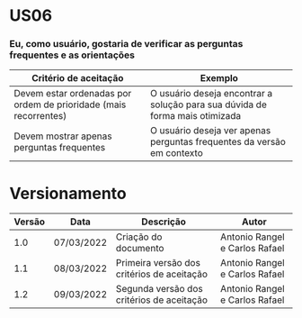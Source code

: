 # US06

### Eu, como usuário, gostaria de verificar as perguntas frequentes e as orientações

| Critério de aceitação                                            | Exemplo                                                                      |
| ---------------------------------------------------------------- | ---------------------------------------------------------------------------- |
| Devem estar ordenadas por ordem de prioridade (mais recorrentes) | O usuário deseja encontrar a solução para sua dúvida de forma mais otimizada |
| Devem mostrar apenas perguntas frequentes                        | O usuário deseja ver apenas perguntas frequentes da versão em contexto       |

# Versionamento

| Versão | Data       | Descrição                                  | Autor                          |
| ------ | ---------- | ------------------------------------------ | ------------------------------ |
| 1.0    | 07/03/2022 | Criação do documento                       | Antonio Rangel e Carlos Rafael |
| 1.1    | 08/03/2022 | Primeira versão dos critérios de aceitação | Antonio Rangel e Carlos Rafael |
| 1.2    | 09/03/2022 | Segunda versão dos critérios de aceitação  | Antonio Rangel e Carlos Rafael |

